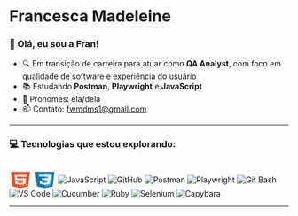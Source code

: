 # Francesca Madeleine

### 👋 Olá, eu sou a Fran!

- 🔍 Em transição de carreira para atuar como **QA Analyst**, com foco em qualidade de software e experiência do usuário  
- 📚 Estudando **Postman**, **Playwright** e **JavaScript**  
- 💬 Pronomes: ela/dela  
- 📫 Contato: fwmdms1@gmail.com  

---

### 💻 Tecnologias que estou explorando:

<div style="display: inline_block"><br>
  <img align="center" alt="HTML" height="30" width="40" src="https://raw.githubusercontent.com/devicons/devicon/master/icons/html5/html5-original.svg">
  <img align="center" alt="CSS" height="30" width="40" src="https://raw.githubusercontent.com/devicons/devicon/master/icons/css3/css3-original.svg">
  <img align="center" alt="JavaScript" height="30" width="80" src="https://img.shields.io/badge/JavaScript-323330?style=for-the-badge&logo=javascript&logoColor=F7DF1E">
  <img align="center" alt="GitHub" height="30" width="40" src="https://cdn.jsdelivr.net/gh/devicons/devicon/icons/github/github-original.svg" />
  <img align="center" alt="Postman" height="30" width="40" src="https://www.vectorlogo.zone/logos/getpostman/getpostman-icon.svg" />
  <img align="center" alt="Playwright" height="30" width="40" src="https://playwright.dev/img/playwright-logo.svg" />
<img align="center" alt="Git Bash" height="30" width="40" src="https://cdn.jsdelivr.net/gh/devicons/devicon/icons/git/git-original.svg" />
<img align="center" alt="VS Code" height="30" width="40" src="https://cdn.jsdelivr.net/gh/devicons/devicon/icons/vscode/vscode-original.svg" />
  <img align="center" alt="Cucumber" height="30" width="40" src="https://cucumber.io/images/logo.svg" />
  <img align="center" alt="Ruby" height="30" width="40" src="https://cdn.jsdelivr.net/gh/devicons/devicon/icons/ruby/ruby-original.svg" />
  <img align="center" alt="Selenium" height="30" width="40" src="https://www.vectorlogo.zone/logos/selenium/selenium-icon.svg" />
  <img align="center" alt="Capybara" height="30" width="40" src="https://raw.githubusercontent.com/teamcapybara/capybara/master/logo/capybara.png" />
</div>

---

